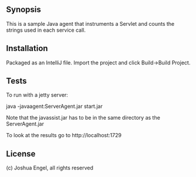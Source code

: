 ## Synopsis

This is a sample Java agent that instruments a Servlet and counts the strings used in each service call.

## Installation

Packaged as an IntelliJ file. Import the project and click Build->Build Project.

## Tests

To run with a jetty server:

java -javaagent:ServerAgent.jar start.jar

Note that the javassist.jar has to be in the same directory as the ServerAgent.jar

To look at the results go to http://localhost:1729

## License

(c) Joshua Engel, all rights reserved
